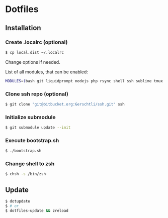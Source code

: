 # Dotfiles

## Installation

### Create .localrc (optional)

```bash
$ cp local.dist ~/.localrc
```

Change options if needed.

List of all modules, that can be enabled:

```bash
MODULES=(bash git liquidprompt nodejs php rsync shell ssh sublime tmux vagrant zsh)
```

### Clone ssh repo (optional)

```bash
$ git clone "git@bitbucket.org:Gerschtli/ssh.git" ssh
```

### Initialize submodule

```bash
$ git submodule update --init
```

### Execute bootstrap.sh

```bash
$ ./bootstrap.sh
```

### Change shell to zsh

```bash
$ chsh -s /bin/zsh
```

## Update

```zsh
$ dotupdate
$ # or
$ dotfiles-update && zreload
```
